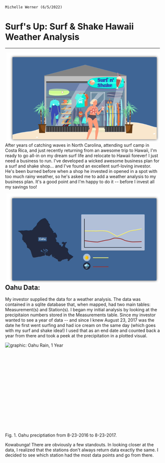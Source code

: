 
                                                                                           Michelle Werner (6/5/2022)
# Surf's Up: Surf & Shake Hawaii Weather Analysis
---

<!--![alt](resources/___.png)-->
<img src="https://github.com/miwermi/surfs-up/blob/main/graphics/Surf-n-Shake.png" align="right" width="500" height="293" alt ="graphic: Surf & Shake Shop">

After years of catching waves in North Carolina, attending surf camp in Costa Rica, and just recently returning from an awesome trip to Hawaii, I'm ready to go all-in on my dream surf life and relocate to Hawaii forever!  I just need a business to run.  I've developed a wicked awesome business plan for a surf and shake shop... and I've found an excellent surf-loving investor. He's been burned before when a shop he invested in opened in a spot with too much rainy weather, so he's asked me to add a weather analysis to my business plan. It's a good point and I'm happy to do it -- before I invest all my savings too!

<img src="https://github.com/miwermi/surfs-up/blob/main/graphics/oahu-weather.png" align="right" width="500" height="293" alt ="graphic: Oahu Weather Graphic">

## Oahu Data:
My investor supplied the data for a weather analysis. The data was contained in a sqlite database that, when mapped, had two main tables: Measurement(s) and Station(s). I began my initial analysis by looking at the precipitaion numbers stored in the Measurements table.  Since my investor wanted to see a year of data  -- and since I knew August 23, 2017 was the date he first went surfing and had ice cream on the same day (which goes with my surf and shake idea!)  I used that as an end date and counted back a year from there and took a peek at the precipitation in a plotted visual. 

<img src="https://github.com/miwermi/surfs-up/blob/main/graphics/oahu-rain.png" align="left" width="500" height="293" alt ="graphic: Oahu Rain, 1 Year">

Fig. 1. Oahu preciptiation from 8-23-2016 to 8-23-2017.

Kowabunga! There are obviously a few standouts. In looking closer at the data, I realized that the stations don't always return data exactly the same. I decided to see which station had the most data points and go from there.
